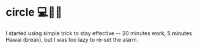 # circle 💻🔄🌴

I started using simple trick to stay effective -- 20 minutes work, 5 minutes Hawai (break), but I was too lazy to re-set the alarm.
